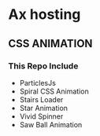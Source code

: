 # Ax hosting 

## CSS ANIMATION 

### This Repo Include 

- ParticlesJs 
- Spiral CSS Animation
- Stairs Loader 
- Star Animation
- Vivid Spinner
- Saw Ball Animation
